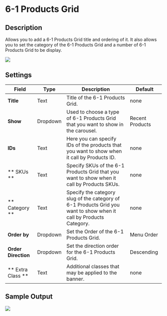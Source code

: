 #  6-1 Products Grid

## Description

Allows you to add a 6-1 Products Grid title and ordering of it. It also allows you to set the category of the 6-1 Products Grid and a number of 6-1 Products Grid to be display.

![](https://raw.githubusercontent.com/ibndawood/mcwpdoc/master/assets/images/vc-6-1-product-grid-setting.png)

## Settings

| Field | Type | Description | Default
| -- | -- | -- | -- |
| **Title** | Text | Title of the 6-1 Products Grid. | none
| **Show** | Dropdown | Used to choose a type of 6-1 Products Grid that you want to show in the carousel. | Recent Products
| **IDs** | Text | Here you can specify IDs of the products that you want to show when it call by  Products ID.| none
| ** SKUs ** | Text | Specify SKUs of the 6-1 Products Grid that you want to show when it call by  Products SKUs. |  none
| ** Category ** | Text |Specify the category slug of the category of 6-1 Products Grid you want to show when it call by  Products Category. | none
| **Order by** | Dropdown | Set the Order of the 6-1 Products Grid. | Menu Order
| **Order Direction** | Dropdown | Set the direction order for the 6-1 Products Grid. | Descending
| ** Extra Class ** | Text | Additional classes that may be applied to the banner. | none


## Sample Output

![](https://raw.githubusercontent.com/ibndawood/mcwpdoc/master/assets/images/vc-ProductsCarousel-output.png)
